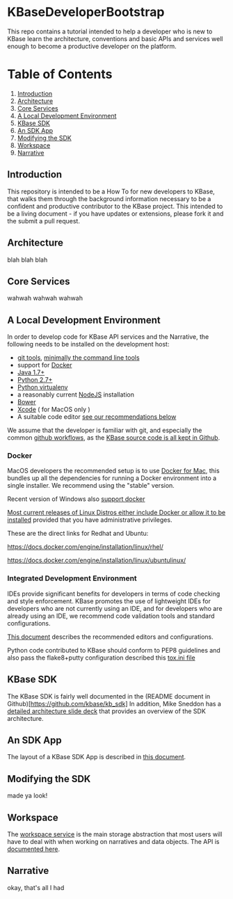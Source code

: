 # KBaseDeveloperBootstrap
This repo contains a tutorial intended to help a developer who is new to KBase learn the architecture, conventions and basic APIs and services well enough to become a productive developer on the platform.

# Table of Contents
1. [Introduction](#introduction)
1. [Architecture](#architecture)
1. [Core Services](#core-services)
1. [A Local Development Environment](#a-local-development-environment)
1. [KBase SDK](#kbase-sdk)
1. [An SDK App](#an-sdk-app)
1. [Modifying the SDK](#modifying-the-sdk)
1. [Workspace](#workspace)
1. [Narrative](#narrative)

## Introduction

This repository is intended to be a How To for new developers to KBase, that walks them through the
background information necessary to be a confident and productive contributor to the KBase project.
This intended to be a living document - if you have updates or extensions, please fork it and the submit
a pull request.

## Architecture

blah blah blah

## Core Services

wahwah wahwah wahwah

## A Local Development Environment

In order to develop code for KBase API services and the Narrative, the following needs to be installed on the development host:

* [git tools](https://git-scm.com/doc), [minimally the command line tools](https://git-scm.com/downloads)
* support for [Docker](https://www.docker.com/)
* [Java 1.7+](https://java.com/en/download/)
* [Python 2.7+](https://www.python.org/)
* [Python virtualenv](http://docs.python-guide.org/en/latest/dev/virtualenvs/)
* a reasonably current [NodeJS](https://nodejs.org/en/) installation
* [Bower](https://bower.io/)
* [Xcode](https://itunes.apple.com/us/app/xcode/id497799835?mt=12) ( for MacOS only )
* A suitable code editor [see our recommendations below](#integrated_development_environment)

We assume that the developer is familiar with git, and especially the common [github workflows](https://guides.github.com/introduction/flow/),
as the [KBase source code is all kept in Github](https://github.com/kbase).

### Docker

MacOS developers the recommended setup is to use [Docker for Mac](https://docs.docker.com/docker-for-mac/),
this bundles up all the dependencies for running a Docker environment into a single installer. We recommend using
the "stable" version.

Recent version of Windows also [support docker]( https://docs.docker.com/docker-for-windows/ )

[Most current releases of Linux Distros either include Docker or allow it to be installed](https://docs.docker.com/engine/installation/linux/) provided that you have administrative privileges.

These are the direct links for Redhat and Ubuntu:

https://docs.docker.com/engine/installation/linux/rhel/

https://docs.docker.com/engine/installation/linux/ubuntulinux/

### Integrated Development Environment

IDEs provide significant benefits for developers in terms of code checking and style enforcement. KBase
promotes the use of lightweight IDEs for developers who are not currently using an IDE, and for developers
who are already using an IDE, we recommend code validation tools and standard configurations.

[This document](https://github.com/kbase/project_guides/blob/master/RecommendedEditors.md) describes the recommended editors and configurations.

Python code contributed to KBase should conform to PEP8 guidelines and also pass the flake8+putty configuration described this
[tox.ini file](https://github.com/kbase/kb_sdk/blob/develop/tox.ini)

## KBase SDK

The KBase SDK is fairly well documented in the (README document in Github)[https://github.com/kbase/kb_sdk]
In addition, Mike Sneddon has a [detailed architecture slide deck](https://docs.google.com/presentation/d/18hxRC5enjA6kF-Ezn9xWdZ5xr2tg2c6LxBQXPxQ_5ik/edit?usp=sharing) that provides an overview of the SDK architecture.

## An SDK App

   The layout of a KBase SDK App is described in
[this document](https://github.com/kbase/kb_sdk/blob/master/doc/module_overview.md).

## Modifying the SDK

made ya look!

## Workspace

The [workspace service](https://github.com/kbase/workspace_deluxe) is the main storage abstraction that most users will have to deal with when
working on narratives and data objects. The API is [documented here](https://ci.kbase.us/services/ws/docs/).

## Narrative

okay, that's all I had

